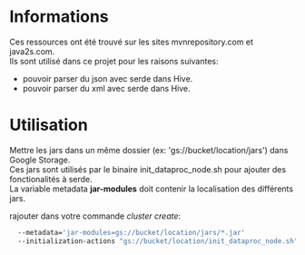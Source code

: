 
# Informations

Ces ressources ont été trouvé sur les sites mvnrepository.com et java2s.com.  
Ils sont utilisé dans ce projet pour les raisons suivantes:  
- pouvoir parser du json avec serde dans Hive.
- pouvoir parser du xml avec serde dans Hive.

# Utilisation

Mettre les jars dans un même dossier (ex: 'gs://bucket/location/jars') dans Google Storage.  
Ces jars sont utilisés par le binaire init_dataproc_node.sh pour ajouter des fonctionalités à serde.  
La variable metadata **jar-modules** doit contenir la localisation des différents jars.  

rajouter dans votre commande *cluster create*:  
```sh
  --metadata='jar-modules=gs://bucket/location/jars/*.jar'
  --initialization-actions "gs://bucket/location/init_dataproc_node.sh"
```